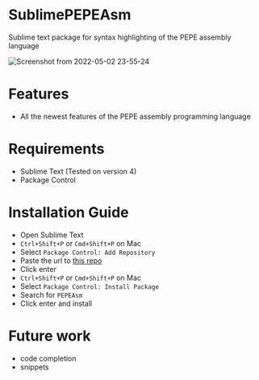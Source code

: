 # SublimePEPEAsm
Sublime text package for syntax highlighting of the PEPE assembly language

![Screenshot from 2022-05-02 23-55-24](https://user-images.githubusercontent.com/45317302/166339489-d7cae678-036a-4277-9b36-8a189ec686a0.png)

# Features
- All the newest features of the PEPE assembly programming language

# Requirements
- Sublime Text (Tested on version 4)
- Package Control

# Installation Guide 
- Open Sublime Text
- `Ctrl+Shift+P` or `Cmd+Shift+P` on Mac
- Select `Package Control: Add Repository`
- Paste the url to [this repo](https://github.com/Jonyleo/PEPEAsm)
- Click enter
- `Ctrl+Shift+P` or `Cmd+Shift+P` on Mac
- Select `Package Control: Install Package`
- Search for `PEPEAsm`
- Click enter and install

# Future work
- code completion
- snippets
